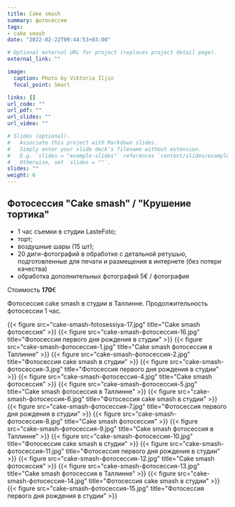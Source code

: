 ```yaml
---
title: Cake smash
summary: фотосессии
tags:
- cake smash
date: "2022-02-22T09:44:53+03:00"

# Optional external URL for project (replaces project detail page).
external_link: ""

image:
  caption: Photo by Viktoria Iljin
  focal_point: Smart

links: []
url_code: ""
url_pdf: ""
url_slides: ""
url_video: ""

# Slides (optional).
#   Associate this project with Markdown slides.
#   Simply enter your slide deck's filename without extension.
#   E.g. `slides = "example-slides"` references `content/slides/example-slides.md`.
#   Otherwise, set `slides = ""`.
slides: ""
weight: 6
---
```


## Фотосессия "Cake smash" / "Крушение тортика"

* 1 час съемки в студии LasteFoto;
* торт;
* воздушные шары (15 шт);
* 20 диги-фотографий в обработке с детальной ретушью, подготовленные для печати и размещения в интернете (без потери качества)
* обработка дополнительных фотографий 5€ / фотография

Стоимость **170**€

Фотосессия cake smash в студии в Таллинне. Продолжительность фотосессии 1 час. 

{{< figure src="cake-smash-fotosessiya-17.jpg" title="Сake smash фотосессия" >}}
{{< figure src="cake-smash-фотосессия-16.jpg" title="Фотосессия первого дня рождения в студии" >}}
{{< figure src="cake-smash-фотосессия-1.jpg" title="Сake smash фотосессия в Таллинне" >}}
{{< figure src="cake-smash-фотосессия-2.jpg" title="Фотосессия cake smash в студии" >}}
{{< figure src="cake-smash-фотосессия-3.jpg" title="Фотосессия первого дня рождения в студии" >}}
{{< figure src="cake-smash-фотосессия-4.jpg" title="Сake smash фотосессия" >}}
{{< figure src="cake-smash-фотосессия-5.jpg" title="Сake smash фотосессия в Таллинне" >}}
{{< figure src="cake-smash-фотосессия-6.jpg" title="Фотосессия cake smash в студии" >}}
{{< figure src="cake-smash-фотосессия-7.jpg" title="Фотосессия первого дня рождения в студии" >}}
{{< figure src="cake-smash-фотосессия-8.jpg" title="Сake smash фотосессия" >}}
{{< figure src="cake-smash-фотосессия-9.jpg" title="Сake smash фотосессия в Таллинне" >}}
{{< figure src="cake-smash-фотосессия-10.jpg" title="Фотосессия cake smash в студии" >}}
{{< figure src="cake-smash-фотосессия-11.jpg" title="Фотосессия первого дня рождения в студии" >}}
{{< figure src="cake-smash-фотосессия-12.jpg" title="Сake smash фотосессия" >}}
{{< figure src="cake-smash-фотосессия-13.jpg" title="Сake smash фотосессия в Таллинне" >}}
{{< figure src="cake-smash-фотосессия-14.jpg" title="Фотосессия cake smash в студии" >}}
{{< figure src="cake-smash-фотосессия-15.jpg" title="Фотосессия первого дня рождения в студии" >}}
